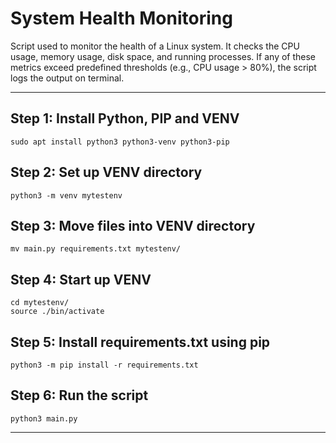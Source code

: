 # System Health Monitoring
Script used to monitor the health of a Linux system. It checks the CPU usage, memory usage, disk space, and running processes. If any of these metrics exceed predefined thresholds (e.g., CPU usage > 80%), the script logs the output on terminal.

---

## Step 1: Install Python, PIP and VENV
`sudo apt install python3 python3-venv python3-pip`

## Step 2: Set up VENV directory
`python3 -m venv mytestenv`

## Step 3: Move files into VENV directory
`mv main.py requirements.txt mytestenv/`

## Step 4: Start up VENV
`cd mytestenv/`  <br />
`source ./bin/activate`

## Step 5: Install requirements.txt using pip
`python3 -m pip install -r requirements.txt`

## Step 6: Run the script
`python3 main.py`

---
